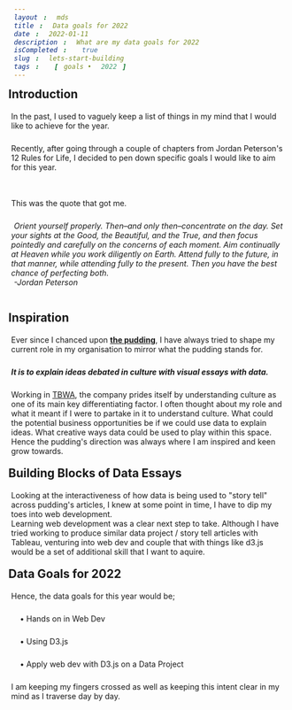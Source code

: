```yaml
---
layout: mds
title: Data goals for 2022
date: 2022-01-11
description: What are my data goals for 2022
isCompleted: true
slug: lets-start-building
tags: [goals • 2022]
---
```


## Introduction

<p>In the past, I used to vaguely keep a list of things in my mind that I would like to achieve for the year.</p>
<p>Recently, after going through a couple of chapters from Jordan Peterson's 12 Rules for Life, I decided to pen down specific goals I would like to aim for this year.</p>
<p></p>

<p>This was the quote that got me.</p>

<span>Orient yourself properly. Then–and only then–concentrate on the day. Set your sights at the Good, the Beautiful, and the True, and then focus pointedly and carefully on the concerns of each moment. Aim continually at Heaven while you work diligently on Earth. Attend fully to the future, in that manner, while attending fully to the present. Then you have the best chance of perfecting both.</span><br>
<span>-Jordan Peterson</span>

<p></p>

## Inspiration

Ever since I chanced upon **[the pudding](https://pudding.cool/)**, I have always tried to shape my current role in my organisation to mirror what the pudding stands for.

**_It is to explain ideas debated in culture with visual essays with data._**

Working in [TBWA](https://www.tbwa.com.sg/), the company prides itself by understanding culture as one of its main key differentiating factor.
I often thought about my role and what it meant if I were to partake in it to understand culture. What could the potential business opportunities be if we could use data to explain ideas.
What creative ways data could be used to play within this space.
Hence the pudding's direction was always where I am inspired and keen grow towards.

## Building Blocks of Data Essays

Looking at the interactiveness of how data is being used to "story tell" across pudding's articles, I knew at some point in time, I have to dip my toes into web development. <br>
Learning web development was a clear next step to take. Although I have tried working to produce similar data project / story tell articles with Tableau, venturing into web dev and couple that with things like d3.js would be a set of additional skill that I want to aquire.

## Data Goals for 2022

Hence, the data goals for this year would be;

&nbsp;&nbsp;&nbsp; • Hands on in Web Dev

&nbsp;&nbsp;&nbsp; • Using D3.js

&nbsp;&nbsp;&nbsp; • Apply web dev with D3.js on a Data Project

I am keeping my fingers crossed as well as keeping this intent clear in my mind as I traverse day by day.

<style>
	h2 {
		font-weight: bold;
        margin: 10px 5px 10px 0px;
	}

	p {
		padding:5px;
	}

	span {
		text-align:center;
		font-style: italic;
		padding:5px;
	}
</style>
